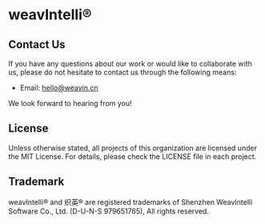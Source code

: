 # weavIntelli®

## Contact Us

If you have any questions about our work or would like to collaborate with us, please do not hesitate to contact us through the following means:

- Email: hello@weavin.cn

We look forward to hearing from you!

## License

Unless otherwise stated, all projects of this organization are licensed under the MIT License. For details, please check the LICENSE file in each project.

## Trademark

weavIntelli® and 织英® are registered trademarks of Shenzhen WeavIntelli Software Co., Ltd. (D-U-N-S 979651765), All rights reserved.
